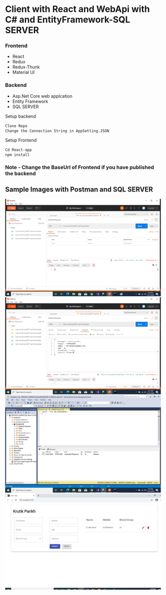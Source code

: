 # Client with React and WebApi with C# and EntityFramework-SQL SERVER

### Frontend
- React
- Redux
- Redux-Thunk
- Material UI

### Backend
- Asp.Net Core web applcation
- Entity Framework
- SQL SERVER

Setup backend
```Run Backend on your Machine
Clone Repo
Change the Connection String in AppSetting.JSON
```

Setup Frontend
```Run Frontend on your Machine
Cd React-app
npm install
```

### Note - Change the BaseUrl of Frontend if you have published the backend

## Sample Images with Postman and SQL SERVER
![](Samples/Capture.PNG)
![](Samples/Capture1.PNG)
![](Samples/Capture2.PNG)
![](Samples/Capture3.PNG)


 

